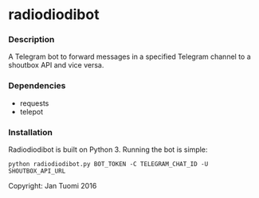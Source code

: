 # radiodiodibot

### Description
A Telegram bot to forward messages in a specified Telegram channel to a shoutbox API and vice versa.

### Dependencies
* requests
* telepot

### Installation
Radiodiodibot is built on Python 3. Running the bot is simple:
```
python radiodiodibot.py BOT_TOKEN -C TELEGRAM_CHAT_ID -U SHOUTBOX_API_URL
```


Copyright: Jan Tuomi 2016
